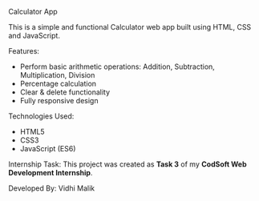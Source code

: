  Calculator App 

This is a simple and functional Calculator web app built using HTML, CSS and JavaScript.

 Features:
- Perform basic arithmetic operations: Addition, Subtraction, Multiplication, Division
- Percentage calculation
- Clear & delete functionality
- Fully responsive design

 Technologies Used:
- HTML5
- CSS3
- JavaScript (ES6)

 Internship Task:
This project was created as **Task 3** of my **CodSoft Web Development Internship**.


 Developed By:
 Vidhi Malik

